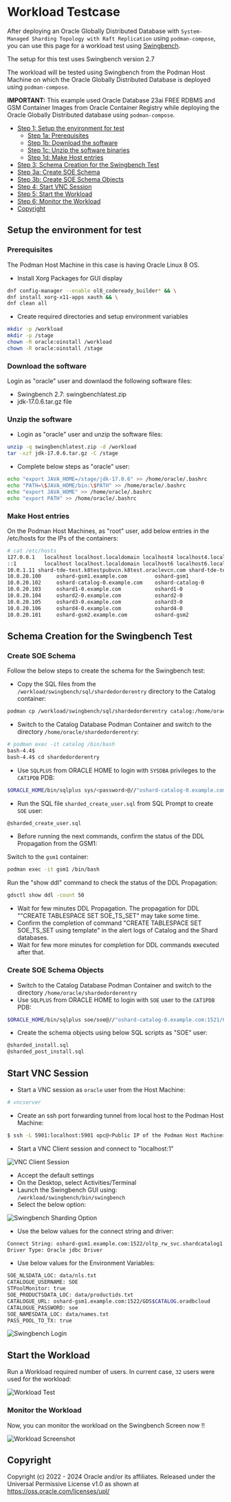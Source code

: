 # Workload Testcase
After deploying an Oracle Globally Distributed Database with `System-Managed Sharding Topology with Raft Replication` using `podman-compose`, you can use this page for a workload test using [Swingbench](https://www.dominicgiles.com/swingbench/). 

The setup for this test uses Swingbench version 2.7

The workload will be tested using Swingbench from the Podman Host Machine on which the Oracle Globally Distributed Database is deployed using `podman-compose`.

**IMPORTANT:** This example used Oracle Database 23ai FREE RDBMS and GSM Container Images from Oracle Container Registry while deploying the Oracle Globally Distributed database using `podman-compose`.

- [Step 1: Setup the environment for test](#setup-the-environment-for-test)
  - [Step 1a: Prerequisites](#prerequisites)
  - [Step 1b: Download the software](#download-the-software)
  - [Step 1c: Unzip the software binaries](#unzip-the-software-binaries)
  - [Step 1d: Make Host entries](#make-host-entries)
- [Step 3: Schema Creation for the Swingbench Test](#schema-creation-for-the-swingbench-test)
 - [Step 3a: Create SOE Schema](#create-soe-schema)
 - [Step 3b: Create SOE Schema Objects](#create-soe-schema-objects)
- [Step 4: Start VNC Session](#start-vnc-session)
- [Step 5: Start the Workload](#start-the-workload)
- [Step 6: Monitor the Workload](#monitor-the-workload)
- [Copyright](#copyright)


## Setup the environment for test
### Prerequisites

The Podman Host Machine in this case is having Oracle Linux 8 OS.

- Install Xorg Packages for GUI display
```bash
dnf config-manager --enable ol8_codeready_builder* && \
dnf install xorg-x11-apps xauth && \
dnf clean all
```

- Create required directories and setup environment variables
```bash
mkdir -p /workload
mkdir -p /stage
chown -R oracle:oinstall /workload
chown -R oracle:oinstall /stage
```

### Download the software

Login as "oracle" user and downlaod the following software files:
- Swingbench 2.7: swingbenchlatest.zip
- jdk-17.0.6.tar.gz file

### Unzip the software

- Login as "oracle" user and unzip the software files:
```bash
unzip -q swingbenchlatest.zip -d /workload
tar -xzf jdk-17.0.6.tar.gz -C /stage
```

- Complete below steps as "oracle" user:
```bash
echo "export JAVA_HOME=/stage/jdk-17.0.6" >> /home/oracle/.bashrc
echo "PATH=\$JAVA_HOME/bin:\$PATH" >> /home/oracle/.bashrc
echo "export JAVA_HOME" >> /home/oracle/.bashrc
echo "export PATH" >> /home/oracle/.bashrc
```

### Make Host entries

On the Podman Host Machines, as "root" user, add below entries in the /etc/hosts for the IPs of the containers:
```bash
# cat /etc/hosts
127.0.0.1   localhost localhost.localdomain localhost4 localhost4.localdomain4
::1         localhost localhost.localdomain localhost6 localhost6.localdomain6
10.0.1.11 shard-tde-test.k8testpubvcn.k8test.oraclevcn.com shard-tde-test
10.0.20.100     oshard-gsm1.example.com         oshard-gsm1
10.0.20.102     oshard-catalog-0.example.com    oshard-catalog-0
10.0.20.103     oshard1-0.example.com           oshard1-0
10.0.20.104     oshard2-0.example.com           oshard2-0
10.0.20.105     oshard3-0.example.com           oshard3-0
10.0.20.106     oshard4-0.example.com           oshard4-0
10.0.20.101     oshard-gsm2.example.com         oshard-gsm2
```

## Schema Creation for the Swingbench Test

### Create SOE Schema
Follow the below steps to create the schema for the Swingbench test:

- Copy the SQL files from the `/workload/swingbench/sql/shardedorderentry` directory to the Catalog container:
```bash
podman cp /workload/swingbench/sql/shardedorderentry catalog:/home/oracle
```

- Switch to the Catalog Database Podman Container and switch to the directory `/home/oracle/shardedorderentry`:
```bash
# podman exec -it catalog /bin/bash
bash-4.4$
bash-4.4$ cd shardedorderentry
```

- Use `SQLPLUS` from ORACLE HOME to login with `SYSDBA` privileges to the `CAT1PDB` PDB:
```bash
$ORACLE_HOME/bin/sqlplus sys/<password>@//"oshard-catalog-0.example.com:1521/CAT1PDB" as sysdba
```

- Run the SQL file `sharded_create_user.sql` from SQL Prompt to create `SOE` user:
```bash
@sharded_create_user.sql
```

- Before running the next commands, confirm the status of the DDL Propagation from the GSM1:

Switch to the `gsm1` container:
```bash
podman exec -it gsm1 /bin/bash
```

Run the "show ddl" command to check the status of the DDL Propagation:
```bash
gdsctl show ddl -count 50
```

- Wait for few minutes DDL Propagation. The propagation for DDL ""CREATE TABLESPACE SET SOE_TS_SET" may take some time.
- Confirm the completion of command "CREATE TABLESPACE SET SOE_TS_SET using template" in the alert logs of Catalog and the Shard databases.
- Wait for few more minutes for completion for DDL commands executed after that.

### Create SOE Schema Objects
- Switch to the Catalog Database Podman Container and switch to the directory `/home/oracle/shardedorderentry`
- Use `SQLPLUS` from ORACLE HOME to login with `SOE` user to the `CAT1PDB` PDB:
```bash
$ORACLE_HOME/bin/sqlplus soe/soe@//"oshard-catalog-0.example.com:1521/CAT1PDB"
```

- Create the schema objects using below SQL scripts as "SOE" user:
```bash
@sharded_install.sql
@sharded_post_install.sql
```

## Start VNC Session

- Start a VNC session as `oracle` user from the Host Machine:
```bash
# vncserver
```

- Create an ssh port forwarding tunnel from local host to the Podman Host Machine:
```bash
$ ssh -L 5901:localhost:5901 opc@<Public IP of the Podman Host Machine>
```

- Start a VNC Client session and connect to "localhost:1"

![VNC Client Session](./vnc_client.png)

- Accept the default settings
- On the Desktop, select Activities/Terminal
- Launch the Swingbench GUI using: `/workload/swingbench/bin/swingbench`
- Select the below option:

![Swingbench Sharding Option](./Swingbench_Sharding_Option.png)

- Use the below values for the connect string and driver:
```bash
Connect String: oshard-gsm1.example.com:1522/oltp_rw_svc.shardcatalog1.oradbcloud
Driver Type: Oracle jdbc Driver
```

- Use below values for the Environment Variables:
```bash
SOE_NLSDATA_LOC: data/nls.txt
CATALOGUE_USERNAME: SOE
STPoolMonitor: true
SOE_PRODUCTSDATA_LOC: data/productids.txt
CATALOGUE_URL: oshard-gsm1.example.com:1522/GDS$CATALOG.oradbcloud
CATALOGUE_PASSWORD: soe
SOE_NAMESDATA_LOC: data/names.txt
PASS_POOL_TO_TX: true
```

![Swingbench Login](./Swingbench_Login.png)


## Start the Workload

Run a Workload required number of users. In current case, `32` users were used for the workload:

![Workload Test](./Workload_test.png)

### Monitor the Workload

Now, you can monitor the workload on the Swingbench Screen now !!

![Workload Screenshot](./Workload_Screenshot.png)

## Copyright

Copyright (c) 2022 - 2024 Oracle and/or its affiliates.
Released under the Universal Permissive License v1.0 as shown at https://oss.oracle.com/licenses/upl/